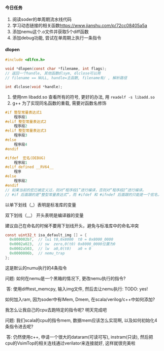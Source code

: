 #### 今日任务

1. 阅读soder的单周期流水线代码
2. 学习动态链接的相关函数<https://www.jianshu.com/p/72cc08405a5a>
3. 添加nemu这个.o文件并获取5个diff函数
4. 添加debug功能, 尝试在单周期上执行一条指令



#### dlopen

```c
#include <dlfcn.h>

void *dlopen(const char *filename, int flags);
// 返回一个handle, 其他函数dlsym, dlclose可以用
// filename == NULL, handle=主函数, filename有/ , 解析路径

int dlclose(void *handle);

```

1. 使用nm libadd.so  查看所有的符号, 更好的办法, 用 `readelf -s libadd.so` 
2. g++ 为了实现同名函数的重载, 需要对函数名修饰



```c
#if 整型常量表达式1
    程序段1
#elif 整型常量表达式2
    程序段2
#elif 整型常量表达式3
    程序段3
#else
    程序段4
#endif

#ifdef  宏名(DEBUG)
    程序段1
#elif defined __RV64__
	程序
#else
    程序段2
#endif
// 如果当前的宏已被定义过，则对“程序段1”进行编译，否则对“程序段2”进行编译。
// #if 后面跟的是“整型常量表达式”，而 #ifdef 和 #ifndef 后面跟的只能是一个宏名，不能是其他的。
```

以单下划线（_）表明是标准库的变量

双下划线（__） 开头表明是编译器的变量

建议自己在命名的时候不要用下划线开头，避免与标准库中的命名冲突



```c
const uint32_t isa_default_img [] = {
  0x800002b7,  // lui t0,0x8000  t0 = 0x8000_0000
  0x0002a023,  // sw  zero,0(t0) 0x8000_0000位置为0
  0x0002a503,  // lw  a0,0(t0)   a0 = 0
  0x0000006b,  // nemu_trap
};
```

这是默认的numu执行的4条指令

问题: 如何在nemu是一个黑箱的情况下, 更改nemu执行的指令? 

​	答: 使用difftest_memcpy, 输入img文件, 然后去让nemu执行: TODO: yes!

如何加入ram, 因为soder中有IMem, Dmem, 在scala/verilog/c++中如何添加?

我怎么让我自己的cpu去跑特定的指令呢?  明天完成吧



问题: 我们scala的cpu的指令mem, 数据mem应该怎么实现啊, 以及如何初始化4条指令进去呢?

​	答: 仍然使用c++, 申请一个很大的dataram(可读可写), instram(只读), 然后把cpu的VsimTop的相关连线通过verilator来连接就好, 这样就很完美啦